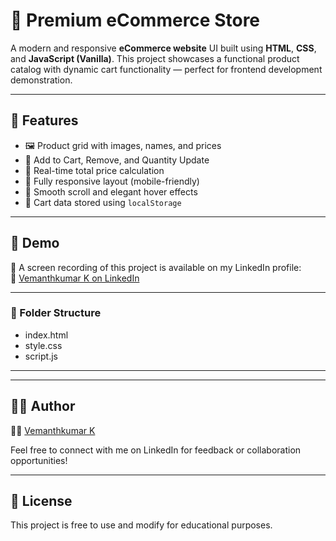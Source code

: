 # 🛒 Premium eCommerce Store

A modern and responsive **eCommerce website** UI built using **HTML**, **CSS**, and **JavaScript (Vanilla)**. This project showcases a functional product catalog with dynamic cart functionality — perfect for frontend development demonstration.

---

## 🚀 Features

- 🖼️ Product grid with images, names, and prices
- 🛒 Add to Cart, Remove, and Quantity Update
- 🧮 Real-time total price calculation
- 📱 Fully responsive layout (mobile-friendly)
- 🎯 Smooth scroll and elegant hover effects
- 💾 Cart data stored using `localStorage`

---

## 📸 Demo

🎥 A screen recording of this project is available on my LinkedIn profile:  
🔗 [Vemanthkumar K on LinkedIn](https://www.linkedin.com/in/vemanthkumar-k-04024529b/)

---

### 📂 Folder Structure
- index.html
- style.css
- script.js

---


---

## 🙋‍♂️ Author

👨‍💻 [Vemanthkumar K](https://www.linkedin.com/in/vemanthkumar-k-04024529b/)

Feel free to connect with me on LinkedIn for feedback or collaboration opportunities!

---

## 🔖 License

This project is free to use and modify for educational purposes.

